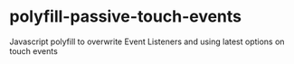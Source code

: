 # polyfill-passive-touch-events
Javascript polyfill to overwrite Event Listeners and using latest options on touch events

